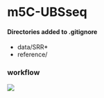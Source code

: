 # m5C-UBSseq

#### Directories added to .gitignore
- data/SRR*
- reference/

### workflow

![](./docs/flow.svg)
